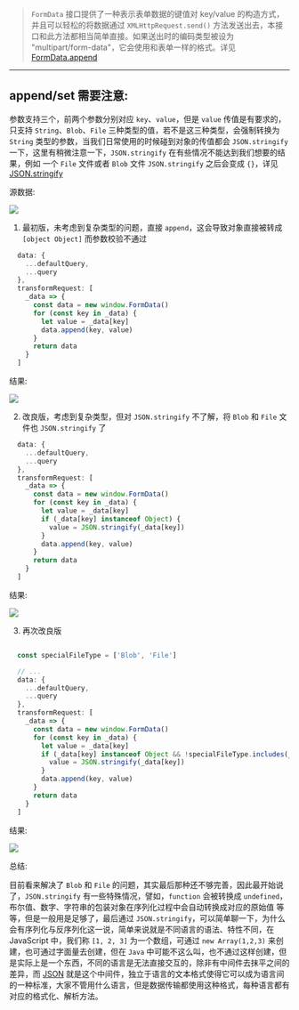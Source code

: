 > `FormData` 接口提供了一种表示表单数据的键值对 key/value 的构造方式，并且可以轻松的将数据通过 `XMLHttpRequest.send()` 方法发送出去，本接口和此方法都相当简单直接。如果送出时的编码类型被设为 "multipart/form-data"，它会使用和表单一样的格式。详见[FormData.append](https://developer.mozilla.org/zh-CN/docs/Web/API/FormData/append)

---

## append/set 需要注意:

参数支持三个，前两个参数分别对应 `key`、`value`，但是 `value` 传值是有要求的，只支持 `String`、`Blob`、`File` 三种类型的值，若不是这三种类型，会强制转换为 `String` 类型的参数，当我们日常使用的时候碰到对象的传值都会 `JSON.stringify` 一下，这里有稍微注意一下，`JSON.stringify` 在有些情况不能达到我们想要的结果，例如 一个 `File` 文件或者 `Blob` 文件 `JSON.stringify` 之后会变成 `{}`，详见 [JSON.stringify](https://developer.mozilla.org/zh-CN/docs/Web/JavaScript/Reference/Global_Objects/JSON/stringify)

源数据:

![](https://p3-juejin.byteimg.com/tos-cn-i-k3u1fbpfcp/7e1d47be810c4cafb60ffd57cae19521~tplv-k3u1fbpfcp-watermark.image)

1. 最初版，未考虑到复杂类型的问题，直接 `append`，这会导致对象直接被转成 `[object Object]` 而参数校验不通过

```JavaScript
  data: {
    ...defaultQuery,
    ...query
  },
  transformRequest: [
    _data => {
      const data = new window.FormData()
      for (const key in _data) {
        let value = _data[key]
        data.append(key, value)
      }
      return data
    }
  ]

```

结果:

![](https://p3-juejin.byteimg.com/tos-cn-i-k3u1fbpfcp/1640cd378d6c4d49a56e05805d282b20~tplv-k3u1fbpfcp-watermark.image)

2. 改良版，考虑到复杂类型，但对 `JSON.stringify` 不了解，将 `Blob` 和 `File` 文件也 `JSON.stringify` 了


```JavaScript
  data: {
    ...defaultQuery,
    ...query
  },
  transformRequest: [
    _data => {
      const data = new window.FormData()
      for (const key in _data) {
        let value = _data[key]
        if (_data[key] instanceof Object) {
          value = JSON.stringify(_data[key])
        }
        data.append(key, value)
      }
      return data
    }
  ]

```

结果:

![](https://p9-juejin.byteimg.com/tos-cn-i-k3u1fbpfcp/e279d9f6badf4aa7bed9b3980b57e169~tplv-k3u1fbpfcp-watermark.image)

3. 再次改良版

```JavaScript

  const specialFileType = ['Blob', 'File']

  // ...
  data: {
    ...defaultQuery,
    ...query
  },
  transformRequest: [
    _data => {
      const data = new window.FormData()
      for (const key in _data) {
        let value = _data[key]
        if (_data[key] instanceof Object && !specialFileType.includes(_data[key].constructor.name)) {
          value = JSON.stringify(_data[key])
        }
        data.append(key, value)
      }
      return data
    }
  ]

```

结果:

![](https://p6-juejin.byteimg.com/tos-cn-i-k3u1fbpfcp/5bf7eb4f1e6e4fffa280e5f2b405e0dd~tplv-k3u1fbpfcp-watermark.image)


总结:

目前看来解决了 `Blob` 和 `File` 的问题，其实最后那种还不够完善，因此最开始说了，`JSON.stringify` 有一些特殊情况，譬如，`function` 会被转换成 `undefined`，布尔值、数字、字符串的包装对象在序列化过程中会自动转换成对应的原始值 等等，但是一般用是足够了，最后通过 `JSON.stringify`，可以简单聊一下，为什么会有序列化与反序列化这一说，简单来说就是不同语言的语法、特性不同，在 JavaScript 中，我们称 `[1, 2, 3]` 为一个数组，可通过 `new Array(1,2,3)` 来创建，也可通过字面量去创建，但在 `Java` 中可能不这么叫，也不通过这样创建，但是实际上是一个东西，不同的语言是无法直接交互的，除非有中间件去抹平之间的差异，而 [JSON](https://zh.wikipedia.org/wiki/JSON) 就是这个中间件，独立于语言的文本格式使得它可以成为语言间的一种标准，大家不管用什么语言，但是数据传输都使用这种格式，每种语言都有对应的格式化、解析方法。